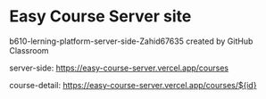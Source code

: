 # Easy Course Server site
b610-lerning-platform-server-side-Zahid67635 created by GitHub Classroom

server-side: https://easy-course-server.vercel.app/courses

course-detail: https://easy-course-server.vercel.app/courses/${id}
